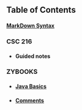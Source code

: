 


## Table of Contents 

 #### [MarkDown Syntax]( https://github.com/KennyH1886/Notes-Complete-edition/blob/master/Topics/MarkDownSyntax.md)

 ### CSC 216
-  #### Guided notes

### ZYBOOKS  

- #### [Java Basics]( )
- #### [Comments]()




